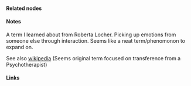 ---
---





#### Related nodes




#### Notes

A term I learned about from Roberta Locher. Picking up emotions from someone else through interaction. Seems like a neat term/phenomonon to expand on. 

See also [wikipedia](https://en.wikipedia.org/wiki/Countertransference)
(Seems original term focused on transference from a Psychotherapist)

#### Links


